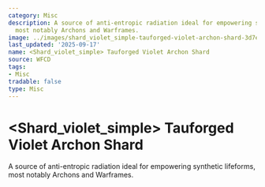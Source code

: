 ```yaml
---
category: Misc
description: A source of anti-entropic radiation ideal for empowering synthetic lifeforms,
  most notably Archons and Warframes.
image: ../images/shard_violet_simple-tauforged-violet-archon-shard-3d7e0daed9.png
last_updated: '2025-09-17'
name: <Shard_violet_simple> Tauforged Violet Archon Shard
source: WFCD
tags:
- Misc
tradable: false
type: Misc
---
```


# <Shard_violet_simple> Tauforged Violet Archon Shard

A source of anti-entropic radiation ideal for empowering synthetic lifeforms, most notably Archons and Warframes.


